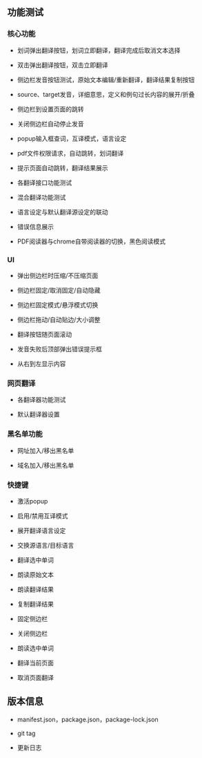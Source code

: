 ## 功能测试

### 核心功能

* 划词弹出翻译按钮，划词立即翻译，翻译完成后取消文本选择

* 双击弹出翻译按钮，双击立即翻译

* 侧边栏发音按钮测试，原始文本编辑/重新翻译，翻译结果复制按钮

* source、target发音，详细意思，定义和例句过长内容的展开/折叠

* 侧边栏到设置页面的跳转

* 关闭侧边栏自动停止发音

* popup输入框查词，互译模式，语言设定

* pdf文件权限请求，自动跳转，划词翻译

* 提示页面自动跳转，翻译结果展示

* 各翻译接口功能测试

* 混合翻译功能测试

* 语言设定与默认翻译源设定的联动

* 错误信息展示

* PDF阅读器与chrome自带阅读器的切换，黑色阅读模式

### UI

* 弹出侧边栏时压缩/不压缩页面

* 侧边栏固定/取消固定/自动隐藏

* 侧边栏固定模式/悬浮模式切换

* 侧边栏拖动/自动贴边/大小调整

* 翻译按钮随页面滚动

* 发音失败后顶部弹出错误提示框

* 从右到左显示内容

### 网页翻译

* 各翻译器功能测试

* 默认翻译器设置

### 黑名单功能

* 网址加入/移出黑名单

* 域名加入/移出黑名单

### 快捷键

* 激活popup

* 启用/禁用互译模式

* 展开翻译语言设定

* 交换源语言/目标语言

* 翻译选中单词

* 朗读原始文本

* 朗读翻译结果

* 复制翻译结果 

* 固定侧边栏

* 关闭侧边栏

* 朗读选中单词

* 翻译当前页面

* 取消页面翻译

## 版本信息

* manifest.json，package.json，package-lock.json

* git tag

* 更新日志

